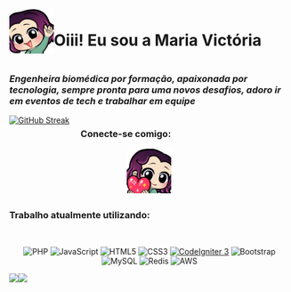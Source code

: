 <div style="display: flex;">
<img height="80em" width="80em" src="src/Wave.png" />
<div class="mr-4">
<h1 align="center">Oiii! Eu sou a Maria Victória</h1>
</div>
<div>
</div>
</div>
<h3 align="left" style="font-style: italic;" >Engenheira biomédica por formação, apaixonada por tecnologia, sempre pronta para uma novos desafios, adoro ir em eventos de tech e trabalhar em equipe </h3>

<div align="center" style="display: flex;">
    <a href="https://git.io/streak-stats">
        <img src="https://streak-stats.demolab.com?user=mavicmiranda&theme=dracula&date_format=M%20j%5B%2C%20Y%5D" alt="GitHub Streak">
    </a>
    <div style="margin-left: 20px;"> <!-- Adicionando um espaçamento de 20px entre as divs -->
        <h3 align="right">Conecte-se comigo:</h3>
        <div align="left">
            <a href="https://www.linkedin.com/in/mauro-victor-697744251">
                <img align="right" height="80em" width="80em" src="src/Love.png" alt="LinkedIn Profile">
            </a>
        </div>
    </div>
</div>



<h2 align="left" ></h2>
<h3 align="left" >Trabalho atualmente utilizando: </h3>
<div align="center" style="display: inline_block"><br>

![PHP](https://img.shields.io/badge/PHP-777BB4?style=for-the-badge&logo=php&logoColor=white)
![JavaScript](https://img.shields.io/badge/JavaScript-F7DF1E?style=for-the-badge&logo=javascript&logoColor=black)
![HTML5](https://img.shields.io/badge/HTML5-E34F26?style=for-the-badge&logo=html5&logoColor=white)
![CSS3](https://img.shields.io/badge/CSS3-1572B6?style=for-the-badge&logo=css3&logoColor=white)
[![CodeIgniter 3](https://img.shields.io/badge/CodeIgniter-3-orange?style=for-the-badge&logo=codeigniter&logoColor=white)](https://codeigniter.com/)
![Bootstrap](https://img.shields.io/badge/-boostrap-0D1117?style=for-the-badge&logo=bootstrap&labelColor=0D1117)
![MySQL](https://img.shields.io/badge/MySQL-00000F?style=for-the-badge&logo=mysql&logoColor=white)
![Redis](https://img.shields.io/badge/redis-%23DD0031.svg?style=for-the-badge&logo=redis&logoColor=white)
![AWS](https://img.shields.io/badge/AWS-000.svg?style=for-the-badge&logo=amazon-aws&logoColor=white)

</div>

<div style="display: flex;">
<div>
  <a href="https://github.com/mavicmiranda">
  <img height="180em" src="https://github-readme-stats.vercel.app/api?username=mavicmiranda&show_icons=true&theme=dracula&include_all_commits=true&count_private=true"/>
  </div>
  <div>
  <img height="180em" src="https://github-readme-stats.vercel.app/api/top-langs/?username=mavicmiranda&layout=compact&langs_count=16&theme=dracula"/>
  </div>
</div>
